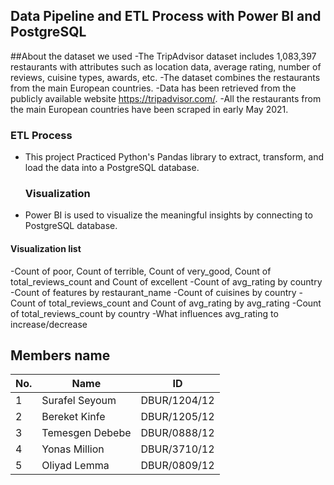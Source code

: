 ## Data Pipeline and ETL Process with Power BI and PostgreSQL 
##About the dataset we used
-The TripAdvisor dataset includes 1,083,397 restaurants with attributes such as location data, average rating, number of reviews, cuisine types, awards, etc.
-The dataset combines the restaurants from the main European countries.
-Data has been retrieved from the publicly available website https://tripadvisor.com/.
-All the restaurants from the main European countries have been scraped in early May 2021.
### ETL Process
- This project Practiced Python's Pandas library to extract, transform, and load the data into a PostgreSQL database.
  ### Visualization
- Power BI is used to visualize the meaningful insights by connecting to PostgreSQL database.
 #### Visualization list 
 -Count of poor, Count of terrible, Count of very_good, Count of total_reviews_count and Count of
excellent
-Count of avg_rating by country
-Count of features by restaurant_name
-Count of cuisines by country
-Count of total_reviews_count and Count of avg_rating by avg_rating
-Count of total_reviews_count by country
-What influences avg_rating to increase/decrease

## Members name
| No. | Name               | ID              |
| --- | ------------------ | --------------- |
|  1  | Surafel Seyoum     | DBUR/1204/12    |
|  2  | Bereket Kinfe      | DBUR/1205/12    |
|  3  | Temesgen Debebe    | DBUR/0888/12    |
|  4  | Yonas Million      | DBUR/3710/12    |
|  5  | Oliyad Lemma       | DBUR/0809/12    |
